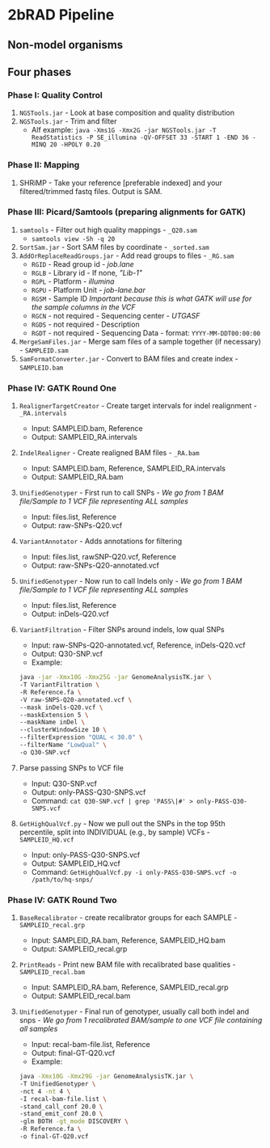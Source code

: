 # 2bRAD Pipeline
## Non-model organisms

## Four phases

### Phase I: Quality Control
1. `NGSTools.jar` - Look at base composition and quality distribution
2. `NGSTools.jar` - Trim and filter
    * Alf example: `java -Xms1G -Xmx2G -jar NGSTools.jar -T ReadStatistics -P SE_illumina -QV-OFFSET 33 -START 1 -END 36 -MINQ 20 -HPOLY 0.20`

### Phase II: Mapping
1. SHRiMP - Take your reference [preferable indexed] and your filtered/trimmed fastq files. Output is SAM.

### Phase III: Picard/Samtools (preparing alignments for GATK)
1. `samtools` - Filter out high quality mappings - `_Q20.sam`
    * `samtools view -Sh -q 20`
2. `SortSam.jar` - Sort SAM files by coordinate - `_sorted.sam`
3. `AddOrReplaceReadGroups.jar` - Add read groups to files - `_RG.sam`
    * `RGID` - Read group id - *job.lane*
    * `RGLB` - Library id - If none, *"Lib-1"*
    * `RGPL` - Platform - *illumina*
    * `RGPU` - Platform Unit - *job-lane.bar*
    * `RGSM` - Sample ID *Important because this is what GATK will use for the sample columns in the VCF*
    * `RGCN` - not required - Sequencing center - *UTGASF*
    * `RGDS` - not required - Description
    * `RGDT` - not required - Sequencing Data - format: `YYYY-MM-DDT00:00:00`
4. `MergeSamFiles.jar` - Merge sam files of a sample together (if necessary) - `SAMPLEID.sam`
5. `SamFormatConverter.jar` - Convert to BAM files and create index - `SAMPLEID.bam`

### Phase IV: GATK Round One
1. `RealignerTargetCreator` - Create target intervals for indel realignment - `_RA.intervals`
    * Input: SAMPLEID.bam, Reference
    * Output: SAMPLEID_RA.intervals
2. `IndelRealigner` - Create realigned BAM files - `_RA.bam`
    * Input: SAMPLEID.bam, Reference, SAMPLEID_RA.intervals
    * Output: SAMPLEID_RA.bam
3. `UnifiedGenotyper` - First run to call SNPs - *We go from 1 BAM file/Sample to 1 VCF file representing ALL samples*
    * Input: files.list, Reference
    * Output: raw-SNPs-Q20.vcf
4. `VariantAnnotator` - Adds annotations for filtering
    * Input: files.list, rawSNP-Q20.vcf, Reference
    * Output: raw-SNPs-Q20-annotated.vcf
5. `UnifiedGenotyper` - Now run to call Indels only - *We go from 1 BAM file/Sample to 1 VCF file representing ALL samples*
    * Input: files.list, Reference
    * Output: inDels-Q20.vcf
6. `VariantFiltration` - Filter SNPs around indels, low qual SNPs
    * Input: raw-SNPs-Q20-annotated.vcf, Reference, inDels-Q20.vcf
    * Output: Q30-SNP.vcf
    * Example:

    ```bash
    java -jar -Xmx10G -Xmx25G -jar GenomeAnalysisTK.jar \
    -T VariantFiltration \
    -R Reference.fa \
    -V raw-SNPS-Q20-annotated.vcf \
    --mask inDels-Q20.vcf \
    --maskExtension 5 \
    --maskName inDel \
    --clusterWindowSize 10 \
    --filterExpression "QUAL < 30.0" \
    --filterName "LowQual" \
    -o Q30-SNP.vcf
    ```

7. Parse passing SNPs to VCF file
    * Input: Q30-SNP.vcf
    * Output: only-PASS-Q30-SNPS.vcf
    * Command: `cat Q30-SNP.vcf | grep 'PASS\|#' > only-PASS-Q30-SNPS.vcf`
8. `GetHighQualVcf.py` - Now we pull out the SNPs in the top 95th percentile, split into INDIVIDUAL (e.g., by sample) VCFs - `SAMPLEID_HQ.vcf`
    * Input: only-PASS-Q30-SNPS.vcf
    * Output: SAMPLEID_HQ.vcf
    * Command: `GetHighQualVcf.py -i only-PASS-Q30-SNPS.vcf -o /path/to/hq-snps/`

### Phase IV: GATK Round Two
1. `BaseRecalibrator` - create recalibrator groups for each SAMPLE - `SAMPLEID_recal.grp`
    * Input: SAMPLEID_RA.bam, Reference, SAMPLEID_HQ.bam
    * Output: SAMPLEID_recal.grp
2. `PrintReads` - Print new BAM file with recalibrated base qualities - `SAMPLEID_recal.bam`
    * Input: SAMPLEID_RA.bam, Reference, SAMPLEID_recal.grp
    * Output: SAMPLEID_recal.bam
3. `UnifiedGenotyper` - Final run of genotyper, usually call both indel and snps - *We go from 1 recalibrated BAM/sample to one VCF file containing all samples*
    * Input: recal-bam-file.list, Reference
    * Output: final-GT-Q20.vcf
    * Example:

    ```bash
    java -Xmx10G -Xmx29G -jar GenomeAnalysisTK.jar \
    -T UnifiedGenotyper \
    -nct 4 -nt 4 \
    -I recal-bam-file.list \
    -stand_call_conf 20.0 \
    -stand_emit_conf 20.0 \
    -glm BOTH -gt_mode DISCOVERY \
    -R Reference.fa \
    -o final-GT-Q20.vcf
    ```

